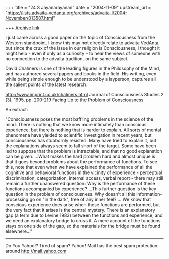 +++
title = "24 S Jayanarayanan"
date = "2004-11-09"
upstream_url = "https://lists.advaita-vedanta.org/archives/advaita-l/2004-November/013587.html"

+++
[Archive link](https://lists.advaita-vedanta.org/archives/advaita-l/2004-November/013587.html)

I just came across a good paper on the topic of Consciousness from the
Western standpoint. I know this may not directly relate to advaita
VedAnta, but since the crux of the issue in our religion is
Consciousness, I thought it might help - even if only as a curiosity -
to hear the views of someone with no connection to the advaita
tradition, on the same subject.

David Chalmers is one of the leading figures in the Philosophy of the
Mind, and has authored several papers and books in the field. His
writing, even while being simple enough to be understood by a
layperson, captures all the salient points of the latest research.

http://www.imprint.co.uk/chalmers.html
Journal of Consciousness Studies 2 (3), 1995, pp. 200-219
Facing Up to the Problem of Consciousness

An extract:

"Consciousness poses the most baffling problems in the science of the
mind. There is nothing that we know more intimately than conscious
experience, but there is nothing that is harder to explain. All sorts
of mental phenomena have yielded to scientific investigation in recent
years, but consciousness has stubbornly resisted. Many have tried to
explain it, but the explanations always seem to fall short of the
target. Some have been led to suppose that the problem is intractable,
and that no good explanation can be given.
...What makes the hard problem hard and almost unique is that it goes
beyond problems about the performance of functions. To see this, note
that even when we have explained the performance of all the cognitive
and behavioral functions in the vicinity of experience - perceptual
discrimination, categorization, internal access, verbal report - there
may still remain a further unanswered question: Why is the performance
of these functions accompanied by experience?
...This further question is the key question in the problem of
consciousness. Why doesn't all this information-processing go on "in
the dark", free of any inner feel? ... We know that conscious
experience does arise when these functions are performed, but the very
fact that it arises is the central mystery. There is an explanatory gap
(a term due to Levine 1983) between the functions and experience, and
we need an explanatory bridge to cross it. A mere account of the
functions stays on one side of the gap, so the materials for the bridge
must be found elsewhere..."

__________________________________________________
Do You Yahoo!?
Tired of spam?  Yahoo! Mail has the best spam protection around 
http://mail.yahoo.com 

